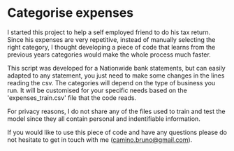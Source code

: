 # Categorise expenses

I started this project to help a self employed friend to do his tax return. Since his expenses are very repetitive, instead of manually selecting the right category, I thought developing a piece of code that learns from the previous years categories would make the whole process much faster.

This script was developed for a Nationwide bank statements, but can easily adapted to any statement, you just need to make some changes in the lines reading the csv. The categories will depend on the type of business you run. It will be customised for your specific needs based on the 'expenses_train.csv' file that the code reads.

For privacy reasons, I do not share any of the files used to train and test the model since they all contain personal and indentifiable information.

If you would like to use this piece of code and have any questions please do not hesitate to get in touch with me (camino.bruno@gmail.com).